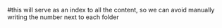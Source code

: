#this will serve as an index to all the content, so we can avoid manually writing the number next to each folder